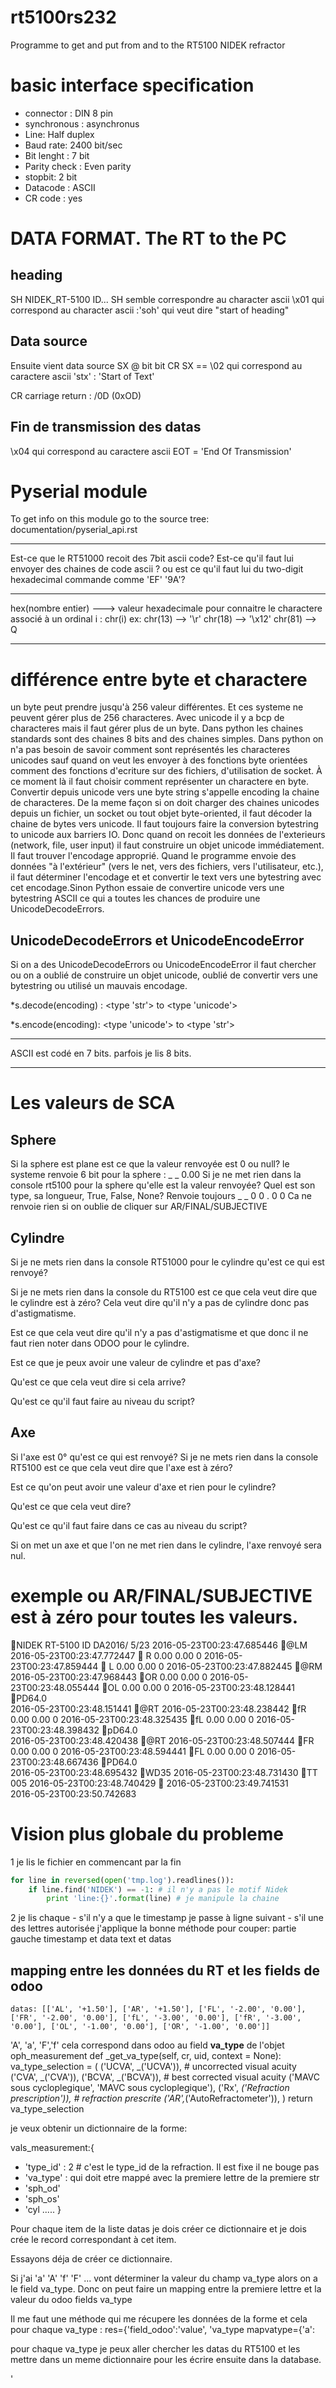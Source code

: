 # rt5100rs232
Programme to get and put from and to the RT5100 NIDEK refractor

basic interface specification
====
- connector : DIN 8 pin
- synchronous : asynchronus
- Line: Half duplex
- Baud rate: 2400 bit/sec
- Bit lenght : 7 bit 
- Parity check : Even parity
- stopbit: 2 bit 
- Datacode : ASCII
- CR code : yes

DATA FORMAT. The RT to the PC
====
heading
----
SH NIDEK_RT-5100 ID...
SH semble correspondre au character ascii \x01 qui correspond au character ascii :'soh' qui veut dire "start of heading"

Data source
----
Ensuite vient data source
SX @ bit bit CR
SX ==  \02 qui correspond au caractere ascii 'stx' : 'Start of Text'

CR carriage return : /0D (0xOD) 

Fin de transmission des datas
----
\x04 qui correspond au caractere ascii EOT = 'End Of Transmission'

Pyserial module 
=====
To get info on this module go to the source tree:
documentation/pyserial_api.rst

----
Est-ce que le RT51000 recoit des 7bit ascii code?
Est-ce qu'il faut lui envoyer des chaines de code ascii ? ou est ce qu'il faut lui du two-digit hexadecimal commande comme 'EF' '9A'?


----
hex(nombre entier) --->  valeur hexadecimale
pour connaitre le charactere associé à un ordinal i : chr(i)
ex: 
chr(13) --> '\r'
chr(18) --> '\x12'
chr(81) --> Q

---------
différence entre byte et charactere
=====
un byte peut prendre jusqu'à 256 valeur différentes. 
Et ces systeme ne peuvent gérer plus de 256 characteres.
Avec unicode il y a bcp de characteres mais il faut gérer plus de un byte.
Dans python les chaines standards sont des chaines 8 bits and des chaines simples.
Dans python on n'a pas besoin de savoir comment sont représentés les characteres unicodes sauf quand on veut les envoyer à des fonctions byte orientées comment des fonctions d'ecriture sur des fichiers, d'utilisation de socket. À ce moment là il faut choisir comment représenter un charactere en byte. Convertir depuis unicode vers une byte string s'appelle encoding la chaine de characteres. De la meme façon si on doit charger des chaines unicodes depuis un fichier, un socket ou tout objet byte-oriented, il faut décoder la chaine de bytes vers unicode.
Il faut toujours faire la conversion bytestring to unicode aux barriers IO.
Donc quand on recoit les données de l'exterieurs (network, file, user input) il faut construire un objet unicode immédiatement. Il faut trouver l'encodage approprié.
Quand le programme envoie des données "à l'extérieur" (vers le net, vers des fichiers, vers l'utilisateur, etc.), il faut déterminer l'encodage et et convertir le text vers une bytestring avec cet encodage.Sinon Python essaie de convertire unicode vers une bytestring ASCII ce qui a toutes les chances de produire une UnicodeDecodeErrors.

UnicodeDecodeErrors et UnicodeEncodeError
----
Si on a des UnicodeDecodeErrors ou UnicodeEncodeError il faut chercher ou on a oublié de construire un objet unicode, oublié de convertir vers une bytestring ou utilisé un mauvais encodage.

*s.decode(encoding) : <type 'str'> to <type 'unicode'>

*s.encode(encoding):
<type 'unicode'> to <type 'str'>

----
ASCII est codé en 7 bits.
parfois je lis 8 bits.

---- 

Les valeurs de SCA
======

Sphere
----
Si la sphere est plane est ce que la valeur renvoyée est 0 ou null?
le systeme renvoie 6 bit pour la sphere : _ _ 0.00
Si je ne met rien dans la console rt5100 pour la sphere qu'elle est la valeur renvoyée? Quel est son type, sa longueur, True, False, None?
Renvoie toujours _ _ 0 0 . 0 0
Ca ne renvoie  rien si on oublie de cliquer sur AR/FINAL/SUBJECTIVE

Cylindre
----
Si je ne mets rien dans la console RT51000 pour le cylindre qu'est ce qui est renvoyé?

Si je ne mets rien dans la console du RT5100 est ce que cela veut dire que le cylindre est à zéro? Cela veut dire qu'il n'y a pas de cylindre donc pas d'astigmatisme.

Est ce que cela veut dire qu'il n'y a pas d'astigmatisme et que donc il ne faut rien noter dans ODOO pour le cylindre.

Est ce que je peux avoir une valeur de cylindre et pas d'axe?

Qu'est ce que cela veut dire si cela arrive?

Qu'est ce qu'il faut faire au niveau du script?

Axe
---
Si l'axe est 0° qu'est ce qui est renvoyé?
Si je ne mets rien dans la console RT5100 est ce que cela veut dire que l'axe est à zéro?
 
 Est ce qu'on peut avoir une valeur d'axe et rien pour le cylindre?
 
 Qu'est ce que cela veut dire?
 
 Qu'est ce qu'il faut faire dans ce cas au niveau du script?
 
 Si on met un axe et que l'on ne met rien dans le cylindre, l'axe renvoyé sera nul.
 
 
 exemple ou AR/FINAL/SUBJECTIVE est à zéro pour toutes les valeurs.
 ====
 
 NIDEK RT-5100 ID             DA2016/ 5/23
2016-05-23T00:23:47.685446  @LM
2016-05-23T00:23:47.772447   R  0.00  0.00  0
2016-05-23T00:23:47.859444   L  0.00  0.00  0
2016-05-23T00:23:47.882445  @RM
2016-05-23T00:23:47.968443  OR  0.00  0.00  0
2016-05-23T00:23:48.055444  OL  0.00  0.00  0
2016-05-23T00:23:48.128441  PD64.0        
2016-05-23T00:23:48.151441  @RT
2016-05-23T00:23:48.238442  fR  0.00  0.00  0
2016-05-23T00:23:48.325435  fL  0.00  0.00  0
2016-05-23T00:23:48.398432  pD64.0        
2016-05-23T00:23:48.420438  @RT
2016-05-23T00:23:48.507444  FR  0.00  0.00  0
2016-05-23T00:23:48.594441  FL  0.00  0.00  0
2016-05-23T00:23:48.667436  PD64.0        
2016-05-23T00:23:48.695432  WD35
2016-05-23T00:23:48.731430  TT 005
2016-05-23T00:23:48.740429  
2016-05-23T00:23:49.741531  
2016-05-23T00:23:50.742683  

Vision plus globale du probleme
====
1 je lis le fichier en commencant par la fin

```python
for line in reversed(open('tmp.log').readlines()):
    if line.find('NIDEK') == -1: # il n'y a pas le motif Nidek
        print 'line:{}'.format(line) # je manipule la chaine
```
2 je lis chaque 
	- s'il n'y a que le timestamp je passe à ligne suivant
	- s'il une des lettres autorisée j'applique la bonne méthode pour couper: partie gauche timestamp et data text et datas
	

mapping entre les données du RT et les fields de odoo
-------
	datas: [['AL', '+1.50'], ['AR', '+1.50'], ['FL', '-2.00', '0.00'], ['FR', '-2.00', '0.00'], ['fL', '-3.00', '0.00'], ['fR', '-3.00', '0.00'], ['OL', '-1.00', '0.00'], ['OR', '-1.00', '0.00']]
	
'A', 'a', 'F','f' cela correspond dans odoo au field **va\_type** de l'objet oph\_measurement
def _get_va_type(self, cr, uid, context = None):
        va_type_selection = (
                            ('UCVA', _('UCVA')),  # uncorrected visual acuity
                            ('CVA', _('CVA')),
                            ('BCVA', _('BCVA')),  # best corrected visual acuity
                            ('MAVC sous cycloplegique', 'MAVC sous cycloplegique'),
                            ('Rx', _('Refraction prescription')),  # refraction prescrite
                            ('AR',_('AutoRefractometer')),
                            )
        return va_type_selection
        
 je veux obtenir un dictionnaire de la forme:
 
 vals_measurement:{
 
- 'type\_id' : 2 # c'est le type_id de la refraction. Il est fixe il ne bouge pas
- 'va\_type' : qui doit etre mappé avec la premiere lettre de la premiere str 
- 'sph\_od'
- 'sph\_os'
- 'cyl .....
}

Pour chaque item  de la liste datas je dois créer ce dictionnaire et je dois crée le record correspondant à cet item.

Essayons déja de créer ce dictionnaire.

Si j'ai 'a' 'A' 'f' 'F' ... vont déterminer la valeur du champ va_type alors on a le field va_type. Donc on peut faire un mapping entre la premiere lettre et la valeur du  odoo fields va\_type

Il me faut une méthode qui me récupere les données de la forme et cela pour chaque va\_type :
res={'field_odoo':'value', 'va\_type
mapvatype={'a':

pour chaque va\_type je peux aller chercher les datas du RT5100 et les mettre dans un meme dictionnaire pour les écrire ensuite dans la database.

 '
